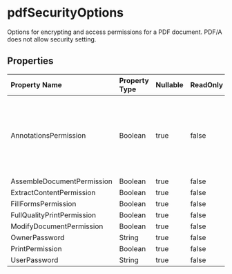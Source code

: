 # **pdfSecurityOptions**

Options for encrypting and access permissions for a PDF document.            PDF/A does not allow security setting. 

## **Properties**

| Property Name | Property Type | Nullable |  ReadOnly | DefaultValue | Description | 
| :- | :- | :- |:- |  :- | :- |
|AnnotationsPermission|Boolean|true|false |  |Indicates whether to allow to add or modify text annotations, fill in interactive form fields.|
|AssembleDocumentPermission|Boolean|true|false |  ||
|ExtractContentPermission|Boolean|true|false |  ||
|FillFormsPermission|Boolean|true|false |  ||
|FullQualityPrintPermission|Boolean|true|false |  ||
|ModifyDocumentPermission|Boolean|true|false |  ||
|OwnerPassword|String|true|false |  ||
|PrintPermission|Boolean|true|false |  ||
|UserPassword|String|true|false |  ||

